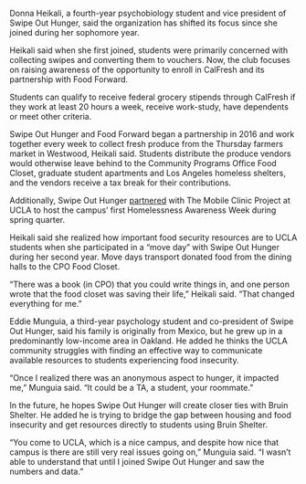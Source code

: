 Donna Heikali, a fourth-year psychobiology student and vice president of Swipe
Out Hunger, said the organization has shifted its focus since she joined during
her sophomore year.

Heikali said when she first joined, students were primarily concerned with
collecting swipes and converting them to vouchers. Now, the club focuses on
raising awareness of the opportunity to enroll in CalFresh and its partnership
with Food Forward.

Students can qualify to receive federal grocery stipends through CalFresh if
they work at least 20 hours a week, receive work-study, have dependents or meet
other criteria.

Swipe Out Hunger and Food Forward began a partnership in 2016 and work together
every week to collect fresh produce from the Thursday farmers market in
Westwood, Heikali said. Students distribute the produce vendors would otherwise
leave behind to the Community Programs Office Food Closet, graduate student
apartments and Los Angeles homeless shelters, and the vendors receive a tax
break for their contributions.

Additionally, Swipe Out Hunger
[partnered](https://femmagazine.com/homelessness-awareness-week-at-ucla/) with
The Mobile Clinic Project at UCLA to host the campus’ first Homelessness
Awareness Week during spring quarter.

Heikali said she realized how important food security resources are to UCLA
students when she participated in a “move day” with Swipe Out Hunger during her
second year. Move days transport donated food from the dining halls to the CPO
Food Closet.

“There was a book (in CPO) that you could write things in, and one person wrote
that the food closet was saving their life,” Heikali said. “That changed
everything for me.”

Eddie Munguia, a third-year psychology student and co-president of Swipe Out
Hunger, said his family is originally from Mexico, but he grew up in a
predominantly low-income area in Oakland. He added he thinks the UCLA community
struggles with finding an effective way to communicate available resources to
students experiencing food insecurity.

“Once I realized there was an anonymous aspect to hunger, it impacted me,”
Munguia said. “It could be a TA, a student, your roommate.”

In the future, he hopes Swipe Out Hunger will create closer ties with Bruin
Shelter. He added he is trying to bridge the gap between housing and food
insecurity and get resources directly to students using Bruin Shelter.

“You come to UCLA, which is a nice campus, and despite how nice that campus is
there are still very real issues going on,” Munguia said. “I wasn’t able to
understand that until I joined Swipe Out Hunger and saw the numbers and data.”
